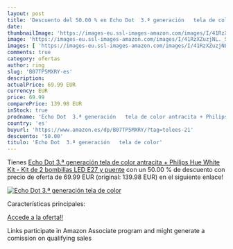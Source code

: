 ```yaml
---
layout: post
title: 'Descuento del 50.00 % en Echo Dot  3.ª generación   tela de color'
date: 
thumbnailImage: 'https://images-eu.ssl-images-amazon.com/images/I/41RzXZuzjNL._SL200_.jpg'
image: 'https://images-eu.ssl-images-amazon.com/images/I/41RzXZuzjNL._SL200_.jpg'
images: [ 'https://images-eu.ssl-images-amazon.com/images/I/41RzXZuzjNL._SL200_.jpg' ]
comments: true
category: ofertas
author: ring
slug: 'B07TP5MXRY-es'
description:
actualPrice: 69.99 EUR
currency: EUR
price: 69.99
comparePrice: 139.98 EUR
inStock: true
prodname: 'Echo Dot  3.ª generación   tela de color antracita + Philips Hue White Kit - Kit de 2 bombillas LED E27 y puente'
country: 'es'
buyurl: 'https://www.amazon.es/dp/B07TP5MXRY/?tag=tolees-21'
descuento: '50.00'
titulo: 'Echo Dot  3.ª generación   tela de color'
---
```


Tienes [Echo Dot  3.ª generación   tela de color antracita + Philips Hue White Kit - Kit de 2 bombillas LED E27 y puente](https://www.amazon.es/dp/B07TP5MXRY/?tag=tolees-21) con un 50.00 % de descuento con precio de oferta de 69.99 EUR (original: 139.98 EUR) en el siguiente enlace!

[![Echo Dot  3.ª generación   tela de color](https://images-eu.ssl-images-amazon.com/images/I/41RzXZuzjNL._SL200_.jpg)](https://www.amazon.es/dp/B07TP5MXRY/?tag=tolees-21)

Características principales:


[Accede a la oferta!!](https://www.amazon.es/dp/B07TP5MXRY/?tag=tolees-21)

Links participate in Amazon Associate program and might generate a comission on qualifying sales



